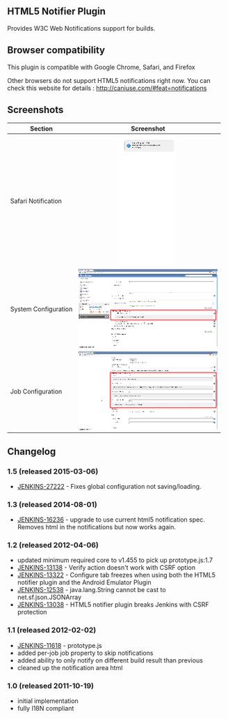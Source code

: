 ## HTML5 Notifier Plugin

Provides W3C Web Notifications support for builds.

## Browser compatibility

This plugin is compatible with Google Chrome, Safari, and Firefox

Other browsers do not support HTML5 notifications right now. You can check this website for details : http://caniuse.com/#feat=notifications

## Screenshots

| Section       | Screenshot    |
| ------------- |:-------------:|
| Safari Notification | ![Safari Notification](./docs/screenshot-notifications-1.3.png "Safari Notification") |
| System Configuration | ![System Configuration](./docs/screenshot-job-configure-1.1.png "System Configuration") |
| Job Configuration | ![Job Configuration](./docs/screenshot-configure-1.1.png "Job Configuration") |

## Changelog

### 1.5 (released 2015-03-06)

* [JENKINS-27222](https://issues.jenkins-ci.org/browse/JENKINS-27222) - Fixes global configuration not saving/loading.

### 1.3 (released 2014-08-01)

* [JENKINS-16236](https://issues.jenkins-ci.org/browse/JENKINS-13138) - upgrade to use current html5 notification spec. Removes html in the notifications but now works again.

### 1.2 (released 2012-04-06)

* updated minimum required core to v1.455 to pick up prototype.js:1.7
* [JENKINS-13138](https://issues.jenkins-ci.org/browse/JENKINS-13138) - Verify action doesn't work with CSRF option
* [JENKINS-13322](https://issues.jenkins-ci.org/browse/JENKINS-13322) - Configure tab freezes when using both the HTML5 notifier plugin and the Android Emulator Plugin
* [JENKINS-12538](https://issues.jenkins-ci.org/browse/JENKINS-12538) - java.lang.String cannot be cast to net.sf.json.JSONArray
* [JENKINS-13038](https://issues.jenkins-ci.org/browse/JENKINS-13038) - HTML5 notifier plugin breaks Jenkins with CSRF protection

### 1.1 (released 2012-02-02)

* [JENKINS-11618](https://issues.jenkins-ci.org/browse/JENKINS-11618) - prototype.js
* added per-job job property to skip notifications
* added ability to only notify on different build result than previous
* cleaned up the notification area html

### 1.0 (released 2011-10-19)

* initial implementation
* fully I18N compliant
